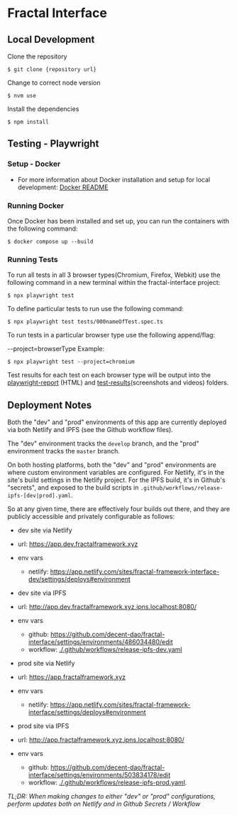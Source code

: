 # Fractal Interface

## Local Development

Clone the repository

```shell
$ git clone {repository url}
```

Change to correct node version

```shell
$ nvm use
```

Install the dependencies

```shell
$ npm install
```

## Testing - Playwright

### Setup - Docker

- For more information about Docker installation and setup for local development:
  [Docker README](./docker/README.md)

### Running Docker

Once Docker has been installed and set up, you can run the containers with the following command:

```shell
$ docker compose up --build
```

### Running Tests

To run all tests in all 3 browser types(Chromium, Firefox, Webkit) use the following command in a new terminal within the fractal-interface project:

```shell
$ npx playwright test
```

To define particular tests to run use the following command:

```shell
$ npx playwright test tests/000nameOfTest.spec.ts
```

To run tests in a particular browser type use the following append/flag:

--project=browserType
Example:

```shell
$ npx playwright test --project=chromium
```

Test results for each test on each browser type will be output into the [playwright-report](./playwright-report/) (HTML) and [test-results](./test-results/)(screenshots and videos) folders.

## Deployment Notes

Both the "dev" and "prod" environments of this app are currently deployed via both Netlify and IPFS (see the Github workflow files).

The "dev" environment tracks the `develop` branch, and the "prod" environment tracks the `master` branch.

On both hosting platforms, both the "dev" and "prod" environments are where custom environment variables are configured. For Netlify, it's in the site's build settings in the Netlify project. For the IPFS build, it's in Github's "secrets", and exposed to the build scripts in `.github/workflows/release-ipfs-[dev|prod].yaml`.

So at any given time, there are effectively four builds out there, and they are publicly accessible and privately configurable as follows:

- dev site via Netlify

- url: https://app.dev.fractalframework.xyz
- env vars

  - netlify: https://app.netlify.com/sites/fractal-framework-interface-dev/settings/deploys#environment

- dev site via IPFS

- url: http://app.dev.fractalframework.xyz.ipns.localhost:8080/
- env vars

  - github: https://github.com/decent-dao/fractal-interface/settings/environments/486034480/edit
  - workflow: [./.github/workflows/release-ipfs-dev.yaml](./.github/workflows/release-ipfs-dev.yaml)

- prod site via Netlify

- url: https://app.fractalframework.xyz
- env vars

  - netlify: https://app.netlify.com/sites/fractal-framework-interface/settings/deploys#environment

- prod site via IPFS
- url: http://app.fractalframework.xyz.ipns.localhost:8080/
- env vars
  - github: https://github.com/decent-dao/fractal-interface/settings/environments/503834178/edit
  - workflow: [./.github/workflows/release-ipfs-prod.yaml](./.github/workflows/release-ipfs-prod).

_TL;DR: When making changes to either "dev" or "prod" configurations, perform updates both on Netlify and in Github Secrets / Workflow_
